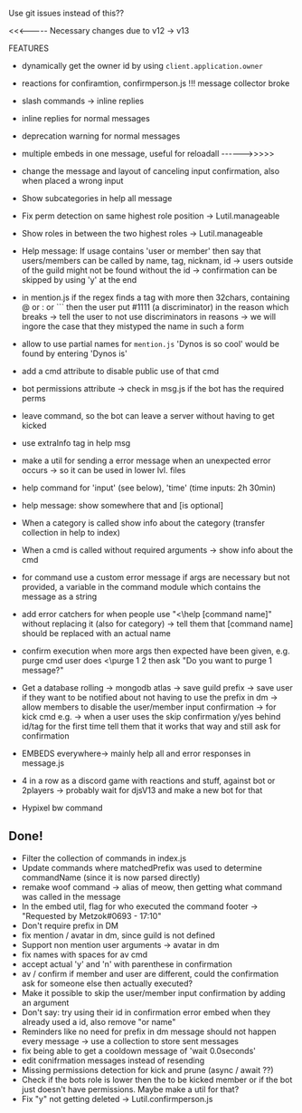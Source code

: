 Use git issues instead of this??

<<<----- Necessary changes due to v12 -> v13

FEATURES
- dynamically get the owner id by using `client.application.owner`
- reactions for confiramtion, confirmperson.js !!! message collector broke
- slash commands
	-> inline replies
- inline replies for normal messages
- deprecation warning for normal messages
- multiple embeds in one message, useful for reloadall
------>>>>>

- change the message and layout of canceling input confirmation, also when placed a wrong input
- Show subcategories in help all message
- Fix perm detection on same highest role position -> Lutil.manageable
- Show roles in between the two highest roles -> Lutil.manageable
- Help message: If usage contains 'user or member' then say that users/members can be called by name, tag, nicknam, id -> users outside of the guild might not be found without the id
	-> confirmation can be skipped by using 'y' at the end
- in mention.js if the regex finds a tag with more then 32chars, containing @ or : or ``` then the user put #1111 (a discriminator) in the reason which breaks
	-> tell the user to not use discriminators in reasons
	-> we will ingore the case that they mistyped the name in such a form

- allow to use partial names for `mention.js` 'Dynos is so cool' would be found by entering 'Dynos is'
- add a cmd attribute to disable public use of that cmd
- bot permissions attribute -> check in msg.js if the bot has the required perms
- leave command, so the bot can leave a server without having to get kicked
- use extraInfo tag in help msg
- make a util for sending a error message when an unexpected error occurs -> so it can be used in lower lvl. files
- help command for 'input' (see below), 'time' (time inputs: 2h 30min)
- help message: show somewhere that <is required> and [is optional]
- When a category is called show info about the category (transfer collection in help to index)
- When a cmd is called without required arguments -> show info about the cmd
- for command use a custom error message if args are necessary but not provided, a variable in the command module which contains the message as a string
- add error catchers for when people use "<\help [command name]" without replacing it (also for category) -> tell them that [command name] should be replaced with an actual name
- confirm execution when more args then expected have been given, e.g. purge cmd
	user does <\purge 1 2 then ask "Do you want to purge 1 message?"

- Get a database rolling -> mongodb atlas
	-> save guild prefix
	-> save user if they want to be notified about not having to use the prefix in dm
	-> allow members to disable the user/member input confirmation -> for kick cmd e.g.
	-> when a user uses the skip confirmation y/yes behind id/tag for the first time tell them that it works that way and still ask for confirmation
- EMBEDS everywhere-> mainly help all and error responses in message.js
- 4 in a row as a discord game with reactions and stuff, against bot or 2players
 -> probably wait for djsV13 and make a new bot for that
- Hypixel bw command



<h2>Done!</h2>

- Filter the collection of commands in index.js
- Update commands where matchedPrefix was used to determine commandName (since it is now parsed directly)
- remake woof command -> alias of meow, then getting what command was called in the message
- In the embed util, flag for who executed the command footer -> "Requested by Metzok#0693 - 17:10"
- Don't require prefix in DM
- fix mention / avatar in dm, since guild is not defined
- Support non mention user arguments
	-> avatar in dm
- fix names with spaces for av cmd
- accept actual 'y' and 'n' with parenthese in confirmation
- av / confirm if member and user are different, could the confirmation ask for someone else then actually executed?
- Make it possible to skip the user/member input confirmation by adding an argument
- Don't say: try using their id in confirmation error embed when they already used a id, also remove "or name"
- Reminders like no need for prefix in dm message should not happen every message -> use a collection to store sent messages
- fix being able to get a cooldown message of 'wait 0.0seconds'
- edit conifrmation messages instead of resending
- Missing permissions detection for kick and prune (async / await ??)
- Check if the bots role is lower then the to be kicked member or if the bot just doesn't have permissions. Maybe make a util for that?
- Fix "y" not getting deleted -> Lutil.confirmperson.js